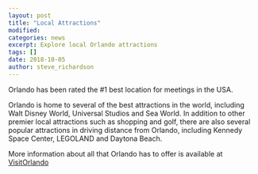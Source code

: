 ```yaml
---
layout: post
title: "Local Attractions"
modified:
categories: news
excerpt: Explore local Orlando attractions
tags: []
date: 2018-10-05
author: steve_richardson
---
```


Orlando has been rated the #1 best location for meetings in the USA. 

Orlando is home to several of the best attractions in the world, including Walt Disney World, Universal Studios and Sea World. In addition to other premier local attractions such as shopping and golf, there are also several popular attractions in driving distance from Orlando, including Kennedy Space Center, LEGOLAND and Daytona Beach.

More information about all that Orlando has to offer is available at 
[VisitOrlando](http://ppps2019.orlandomeetinginfo.com)
